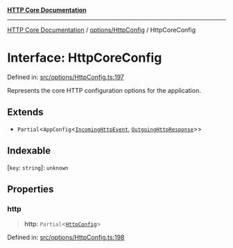 [**HTTP Core Documentation**](../../../README.md)

***

[HTTP Core Documentation](../../../README.md) / [options/HttpConfig](../README.md) / HttpCoreConfig

# Interface: HttpCoreConfig

Defined in: [src/options/HttpConfig.ts:197](https://github.com/stonemjs/http-core/blob/38177eda1505fdb30323b11ec31ef2a0f0840267/src/options/HttpConfig.ts#L197)

Represents the core HTTP configuration options for the application.

## Extends

- `Partial`\<`AppConfig`\<[`IncomingHttpEvent`](../../../IncomingHttpEvent/classes/IncomingHttpEvent.md), [`OutgoingHttpResponse`](../../../OutgoingHttpResponse/classes/OutgoingHttpResponse.md)\>\>

## Indexable

\[`key`: `string`\]: `unknown`

## Properties

### http

> **http**: `Partial`\<[`HttpConfig`](HttpConfig.md)\>

Defined in: [src/options/HttpConfig.ts:198](https://github.com/stonemjs/http-core/blob/38177eda1505fdb30323b11ec31ef2a0f0840267/src/options/HttpConfig.ts#L198)
